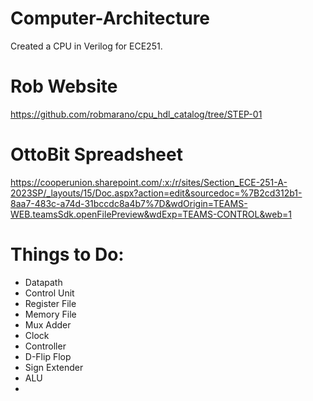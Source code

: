 # Computer-Architecture
Created a CPU in Verilog for ECE251.

# Rob Website 
https://github.com/robmarano/cpu_hdl_catalog/tree/STEP-01

# OttoBit Spreadsheet 
https://cooperunion.sharepoint.com/:x:/r/sites/Section_ECE-251-A-2023SP/_layouts/15/Doc.aspx?action=edit&sourcedoc=%7B2cd312b1-8aa7-483c-a74d-31bccdc8a4b7%7D&wdOrigin=TEAMS-WEB.teamsSdk.openFilePreview&wdExp=TEAMS-CONTROL&web=1

# Things to Do:
- Datapath
- Control Unit
- Register File
- Memory File
- Mux Adder
- Clock
- Controller
- D-Flip Flop
- Sign Extender
- ALU
- 
